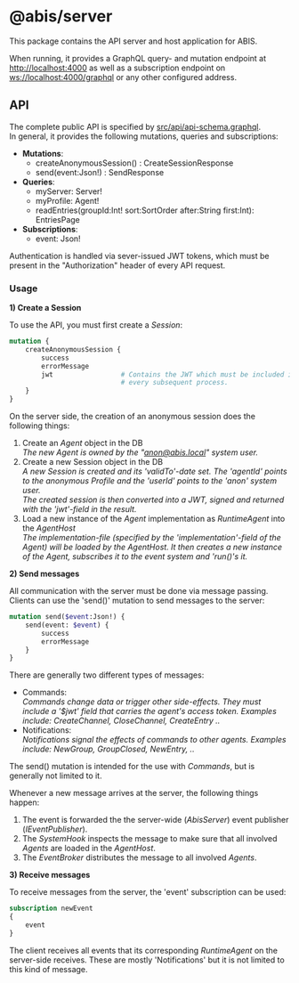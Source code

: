 # @abis/server
This package contains the API server and host application for ABIS.   

When running, it provides a GraphQL query- and mutation endpoint at [http://localhost:4000](http://localhost:4000) as well as a subscription endpoint on [ws://localhost:4000/graphql](ws://localhost:4000/graphql) or any other configured address.  

## API
The complete public API is specified by [src/api/api-schema.graphql](src/api/api-schema.graphql).  
In general, it provides the following mutations, queries and subscriptions:
* **Mutations**:
  * createAnonymousSession() : CreateSessionResponse
  * send(event:Json!) : SendResponse
* **Queries**:
  * myServer: Server!
  * myProfile: Agent!
  * readEntries(groupId:Int! sort:SortOrder after:String first:Int): EntriesPage
* **Subscriptions**:
  * event: Json!

Authentication is handled via sever-issued JWT tokens, which must be present in the "Authorization" header of every API request.  

### Usage  
**1) Create a Session**  
  
To use the API, you must first create a _Session_:
```graphql
mutation {
    createAnonymousSession {
        success
        errorMessage
        jwt                 # Contains the JWT which must be included in the 'Authorization' header of
                            # every subsequent process.
    }
}
```
On the server side, the creation of an anonymous session does the following things:
1) Create an _Agent_ object in the DB  
_The new _Agent_ is owned by the "anon@abis.local" system user._
2) Create a new Session  object in the DB  
_A new _Session_ is created and its 'validTo'-date set. The 'agentId' points to the anonymous Profile and the 'userId' points to the 'anon' system user.  
The created session is then converted into a JWT, signed and returned with the 'jwt'-field in the result._
3) Load a new instance of the _Agent_ implementation as _RuntimeAgent_ into the _AgentHost_  
_The implementation-file (specified by the 'implementation'-field of the Agent) will be loaded by the AgentHost. It then creates a new instance of the Agent, subscribes it to the event system and 'run()'s it._

**2) Send messages**
      
All communication with the server must be done via message passing. Clients can use the 'send()' mutation to send messages to the server:
```graphql
mutation send($event:Json!) {
    send(event: $event) {
        success
        errorMessage
    }
}
```
There are generally two different types of messages:
* Commands:  
_Commands change data or trigger other side-effects. They must include a '$jwt' field that carries the agent's access token.
Examples include: CreateChannel, CloseChannel, CreateEntry .._
* Notifications:  
_Notifications signal the effects of commands to other agents. Examples include: NewGroup, GroupClosed, NewEntry, .._  
  
The send() mutation is intended for the use with _Commands_, but is generally not limited to it.  

Whenever a new message arrives at the server, the following things happen:
1) The event is forwarded the the server-wide (_AbisServer_) event publisher (_IEventPublisher_).
2) The _SystemHook_ inspects the message to make sure that all involved _Agents_ are loaded in the _AgentHost_.
3) The _EventBroker_ distributes the message to all involved _Agents_. 

**3) Receive messages**  

To receive messages from the server, the 'event' subscription can be used:
```graphql
subscription newEvent
{
    event
}
```
The client receives all events that its corresponding _RuntimeAgent_ on the server-side receives. These are mostly 'Notifications' but it is not limited to this kind of message. 